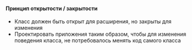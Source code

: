 #### Принцип открытости / закрытости

- Класс должен быть открыт для расширения, но закрыты для изменения
- Проектировать приложения таким образом, чтобы для изменения поведения класса, не потребовалось менять код самого
  класса